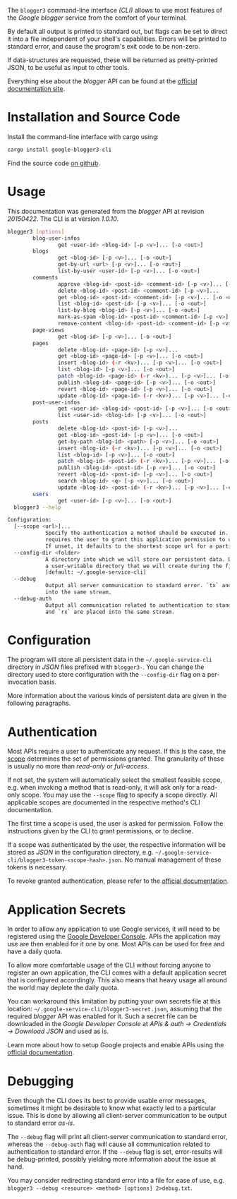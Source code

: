 <!---
DO NOT EDIT !
This file was generated automatically from 'src/mako/cli/README.md.mako'
DO NOT EDIT !
-->
The `blogger3` command-line interface *(CLI)* allows to use most features of the *Google blogger* service from the comfort of your terminal.

By default all output is printed to standard out, but flags can be set to direct it into a file independent of your shell's
capabilities. Errors will be printed to standard error, and cause the program's exit code to be non-zero.

If data-structures are requested, these will be returned as pretty-printed JSON, to be useful as input to other tools.

Everything else about the *blogger* API can be found at the
[official documentation site](https://developers.google.com/blogger/docs/3.0/getting_started).

# Installation and Source Code

Install the command-line interface with cargo using:

```bash
cargo install google-blogger3-cli
```

Find the source code [on github](https://github.com/Byron/google-apis-rs/tree/master/gen/blogger3-cli).

# Usage

This documentation was generated from the *blogger* API at revision *20150422*. The CLI is at version *1.0.10*.

```bash
blogger3 [options]
        blog-user-infos
                get <user-id> <blog-id> [-p <v>]... [-o <out>]
        blogs
                get <blog-id> [-p <v>]... [-o <out>]
                get-by-url <url> [-p <v>]... [-o <out>]
                list-by-user <user-id> [-p <v>]... [-o <out>]
        comments
                approve <blog-id> <post-id> <comment-id> [-p <v>]... [-o <out>]
                delete <blog-id> <post-id> <comment-id> [-p <v>]...
                get <blog-id> <post-id> <comment-id> [-p <v>]... [-o <out>]
                list <blog-id> <post-id> [-p <v>]... [-o <out>]
                list-by-blog <blog-id> [-p <v>]... [-o <out>]
                mark-as-spam <blog-id> <post-id> <comment-id> [-p <v>]... [-o <out>]
                remove-content <blog-id> <post-id> <comment-id> [-p <v>]... [-o <out>]
        page-views
                get <blog-id> [-p <v>]... [-o <out>]
        pages
                delete <blog-id> <page-id> [-p <v>]...
                get <blog-id> <page-id> [-p <v>]... [-o <out>]
                insert <blog-id> (-r <kv>)... [-p <v>]... [-o <out>]
                list <blog-id> [-p <v>]... [-o <out>]
                patch <blog-id> <page-id> (-r <kv>)... [-p <v>]... [-o <out>]
                publish <blog-id> <page-id> [-p <v>]... [-o <out>]
                revert <blog-id> <page-id> [-p <v>]... [-o <out>]
                update <blog-id> <page-id> (-r <kv>)... [-p <v>]... [-o <out>]
        post-user-infos
                get <user-id> <blog-id> <post-id> [-p <v>]... [-o <out>]
                list <user-id> <blog-id> [-p <v>]... [-o <out>]
        posts
                delete <blog-id> <post-id> [-p <v>]...
                get <blog-id> <post-id> [-p <v>]... [-o <out>]
                get-by-path <blog-id> <path> [-p <v>]... [-o <out>]
                insert <blog-id> (-r <kv>)... [-p <v>]... [-o <out>]
                list <blog-id> [-p <v>]... [-o <out>]
                patch <blog-id> <post-id> (-r <kv>)... [-p <v>]... [-o <out>]
                publish <blog-id> <post-id> [-p <v>]... [-o <out>]
                revert <blog-id> <post-id> [-p <v>]... [-o <out>]
                search <blog-id> <q> [-p <v>]... [-o <out>]
                update <blog-id> <post-id> (-r <kv>)... [-p <v>]... [-o <out>]
        users
                get <user-id> [-p <v>]... [-o <out>]
  blogger3 --help

Configuration:
  [--scope <url>]...
            Specify the authentication a method should be executed in. Each scope
            requires the user to grant this application permission to use it.
            If unset, it defaults to the shortest scope url for a particular method.
  --config-dir <folder>
            A directory into which we will store our persistent data. Defaults to
            a user-writable directory that we will create during the first invocation.
            [default: ~/.google-service-cli]
  --debug
            Output all server communication to standard error. `tx` and `rx` are placed
            into the same stream.
  --debug-auth
            Output all communication related to authentication to standard error. `tx`
            and `rx` are placed into the same stream.

```

# Configuration

The program will store all persistent data in the `~/.google-service-cli` directory in *JSON* files prefixed with `blogger3-`.  You can change the directory used to store configuration with the `--config-dir` flag on a per-invocation basis.

More information about the various kinds of persistent data are given in the following paragraphs.

# Authentication

Most APIs require a user to authenticate any request. If this is the case, the [scope][scopes] determines the 
set of permissions granted. The granularity of these is usually no more than *read-only* or *full-access*.

If not set, the system will automatically select the smallest feasible scope, e.g. when invoking a
method that is read-only, it will ask only for a read-only scope. 
You may use the `--scope` flag to specify a scope directly. 
All applicable scopes are documented in the respective method's CLI documentation.

The first time a scope is used, the user is asked for permission. Follow the instructions given 
by the CLI to grant permissions, or to decline.

If a scope was authenticated by the user, the respective information will be stored as *JSON* in the configuration
directory, e.g. `~/.google-service-cli/blogger3-token-<scope-hash>.json`. No manual management of these tokens
is necessary.

To revoke granted authentication, please refer to the [official documentation][revoke-access].

# Application Secrets

In order to allow any application to use Google services, it will need to be registered using the 
[Google Developer Console][google-dev-console]. APIs the application may use are then enabled for it
one by one. Most APIs can be used for free and have a daily quota.

To allow more comfortable usage of the CLI without forcing anyone to register an own application, the CLI
comes with a default application secret that is configured accordingly. This also means that heavy usage
all around the world may deplete the daily quota.

You can workaround this limitation by putting your own secrets file at this location: 
`~/.google-service-cli/blogger3-secret.json`, assuming that the required *blogger* API 
was enabled for it. Such a secret file can be downloaded in the *Google Developer Console* at 
*APIs & auth -> Credentials -> Download JSON* and used as is.

Learn more about how to setup Google projects and enable APIs using the [official documentation][google-project-new].


# Debugging

Even though the CLI does its best to provide usable error messages, sometimes it might be desirable to know
what exactly led to a particular issue. This is done by allowing all client-server communication to be 
output to standard error *as-is*.

The `--debug` flag will print all client-server communication to standard error, whereas the `--debug-auth` flag
will cause all communication related to authentication to standard error.
If the `--debug` flag is set, error-results will be debug-printed, possibly yielding more information about the 
issue at hand.

You may consider redirecting standard error into a file for ease of use, e.g. `blogger3 --debug <resource> <method> [options] 2>debug.txt`.


[scopes]: https://developers.google.com/+/api/oauth#scopes
[revoke-access]: http://webapps.stackexchange.com/a/30849
[google-dev-console]: https://console.developers.google.com/
[google-project-new]: https://developers.google.com/console/help/new/